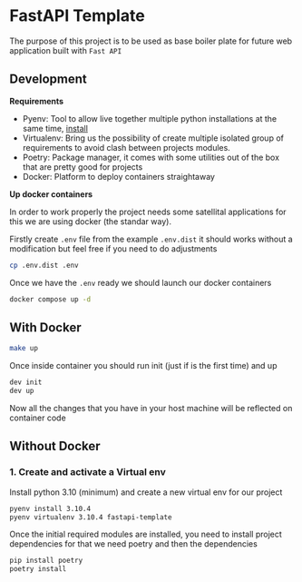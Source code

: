 # FastAPI Template

The purpose of this project is to be used as base boiler plate for future web application built with `Fast API`

## Development


**Requirements**

- Pyenv: Tool to allow live together multiple python installations at the same time, [install](https://github.com/pyenv/pyenv)
- Virtualenv: Bring us the possibility of create multiple isolated group of requirements to avoid clash between projects modules.
- Poetry: Package manager, it comes with some utilities out of the box that are pretty good for projects
- Docker: Platform to deploy containers straightaway

**Up docker containers**

In order to work properly the project needs some satellital applications for this we are using docker (the standar way).

Firstly create `.env` file from the example `.env.dist` it should works without a modification but feel free if you need to do adjustments

```bash
cp .env.dist .env
```

Once we have the `.env` ready we should launch our docker containers

```bash
docker compose up -d
```

## With Docker

```bash
make up
```

Once inside container you should run init (just if is the first time) and up
```bash
dev init
dev up
```
Now all the changes that you have in your host machine will be reflected on container code

## Without Docker
### 1. Create and activate a Virtual env

Install python 3.10 (minimum) and create a new virtual env for our project
```bash
pyenv install 3.10.4
pyenv virtualenv 3.10.4 fastapi-template
```
Once the initial required modules are installed, you need to install project dependencies for that we need poetry and then the dependencies

```bash
pip install poetry
poetry install
```